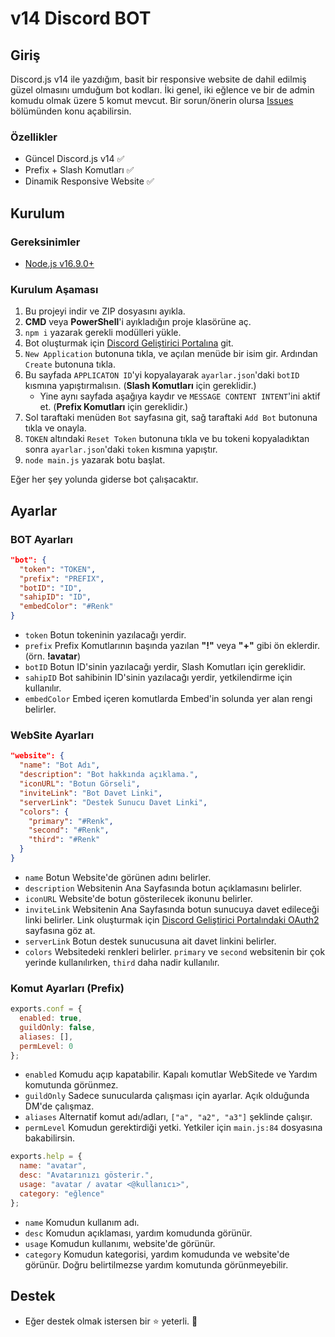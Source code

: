 # v14 Discord BOT

## Giriş

Discord.js v14 ile yazdığım, basit bir responsive website de dahil edilmiş güzel olmasını umduğum bot kodları. İki genel, iki eğlence ve bir de admin komudu olmak üzere 5 komut mevcut. Bir sorun/önerin olursa [Issues](https://github.com/akerem17/v14-discord-bot/issues) bölümünden konu açabilirsin.

### Özellikler

- Güncel Discord.js v14 ✅
- Prefix + Slash Komutları ✅
- Dinamik Responsive Website ✅

## Kurulum

### Gereksinimler

- [Node.js v16.9.0+](https://nodejs.org/tr/)

### Kurulum Aşaması
1. Bu projeyi indir ve ZIP dosyasını ayıkla.
2. **CMD** veya **PowerShell**'i ayıkladığın proje klasörüne aç.
3. `npm i` yazarak gerekli modülleri yükle.
4. Bot oluşturmak için [Discord Geliştirici Portalına](https://discord.com/developers/applications) git.
5. `New Application` butonuna tıkla, ve açılan menüde bir isim gir. Ardından `Create` butonuna tıkla.
6. Bu sayfada `APPLICATON ID`'yi kopyalayarak `ayarlar.json`'daki `botID` kısmına yapıştırmalısın. (**Slash Komutları** için gereklidir.)
   - Yine aynı sayfada aşağıya kaydır ve `MESSAGE CONTENT INTENT`'ini aktif et. (**Prefix Komutları** için gereklidir.)
7. Sol taraftaki menüden `Bot` sayfasına git, sağ taraftaki `Add Bot` butonuna tıkla ve onayla.
8. `TOKEN` altındaki `Reset Token` butonuna tıkla ve bu tokeni kopyaladıktan sonra `ayarlar.json`'daki `token` kısmına yapıştır.
9. `node main.js` yazarak botu başlat.

Eğer her şey yolunda giderse bot çalışacaktır.

## Ayarlar

### BOT Ayarları

```json
"bot": {
  "token": "TOKEN",
  "prefix": "PREFIX",
  "botID": "ID",
  "sahipID": "ID",
  "embedColor": "#Renk"
}
```

- `token` Botun tokeninin yazılacağı yerdir.
- `prefix` Prefix Komutlarının başında yazılan **"!"** veya **"+"** gibi ön eklerdir. (örn. **!avatar**)
- `botID` Botun ID'sinin yazılacağı yerdir, Slash Komutları için gereklidir.
- `sahipID` Bot sahibinin ID'sinin yazılacağı yerdir, yetkilendirme için kullanılır.
- `embedColor` Embed içeren komutlarda Embed'in solunda yer alan rengi belirler.

### WebSite Ayarları

```json
"website": {
  "name": "Bot Adı",
  "description": "Bot hakkında açıklama.",
  "iconURL": "Botun Görseli",
  "inviteLink": "Bot Davet Linki",
  "serverLink": "Destek Sunucu Davet Linki",
  "colors": {
    "primary": "#Renk",
    "second": "#Renk",
    "third": "#Renk"
  }
}
```

- `name` Botun Website'de görünen adını belirler.
- `description` Websitenin Ana Sayfasında botun açıklamasını belirler.
- `iconURL` Website'de botun gösterilecek ikonunu belirler.
- `inviteLink` Websitenin Ana Sayfasında botun sunucuya davet edileceği linki belirler. Link oluşturmak için [Discord Geliştirici Portalındaki OAuth2](https://discord.com/developers/applications/689177293590888520/oauth2/general) sayfasına göz at.
- `serverLink` Botun destek sunucusuna ait davet linkini belirler.
- `colors` Websitedeki renkleri belirler. `primary` ve `second` websitenin bir çok yerinde kullanılırken, `third` daha nadir kullanılır.

### Komut Ayarları (Prefix)

```js
exports.conf = {
  enabled: true,
  guildOnly: false,
  aliases: [],
  permLevel: 0
};
```

- `enabled` Komudu açıp kapatabilir. Kapalı komutlar WebSitede ve Yardım komutunda görünmez.
- `guildOnly` Sadece sunucularda çalışması için ayarlar. Açık olduğunda DM'de çalışmaz.
- `aliases` Alternatif komut adı/adları, `["a", "a2", "a3"]` şeklinde çalışır.
- `permLevel` Komudun gerektirdiği yetki. Yetkiler için `main.js:84` dosyasına bakabilirsin.

```js
exports.help = {
  name: "avatar",
  desc: "Avatarınızı gösterir.",
  usage: "avatar / avatar <@kullanıcı>",
  category: "eğlence"
};
```

- `name` Komudun kullanım adı.
- `desc` Komudun açıklaması, yardım komudunda görünür.
- `usage` Komudun kullanımı, website'de görünür.
- `category` Komudun kategorisi, yardım komudunda ve website'de görünür. Doğru belirtilmezse yardım komutunda görünmeyebilir.

## Destek
- Eğer destek olmak istersen bir ⭐ yeterli. 🥰